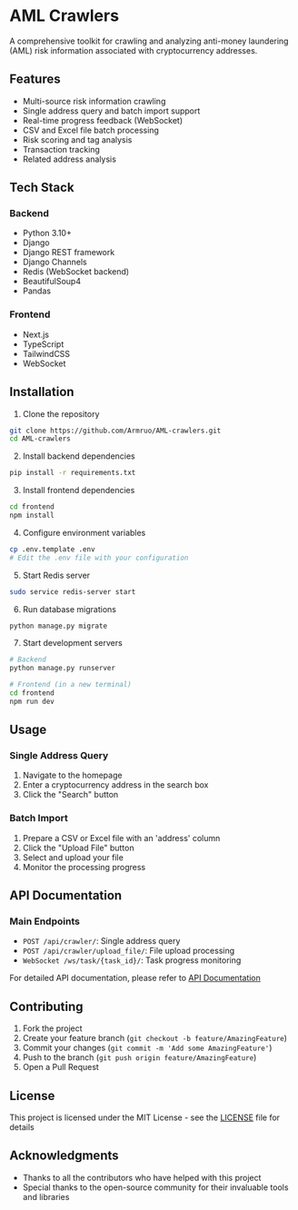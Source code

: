# AML Crawlers

A comprehensive toolkit for crawling and analyzing anti-money laundering (AML) risk information associated with cryptocurrency addresses.

## Features

- Multi-source risk information crawling
- Single address query and batch import support
- Real-time progress feedback (WebSocket)
- CSV and Excel file batch processing
- Risk scoring and tag analysis
- Transaction tracking
- Related address analysis

## Tech Stack

### Backend
- Python 3.10+
- Django
- Django REST framework
- Django Channels
- Redis (WebSocket backend)
- BeautifulSoup4
- Pandas

### Frontend
- Next.js
- TypeScript
- TailwindCSS
- WebSocket

## Installation

1. Clone the repository
```bash
git clone https://github.com/Armruo/AML-crawlers.git
cd AML-crawlers
```

2. Install backend dependencies
```bash
pip install -r requirements.txt
```

3. Install frontend dependencies
```bash
cd frontend
npm install
```

4. Configure environment variables
```bash
cp .env.template .env
# Edit the .env file with your configuration
```

5. Start Redis server
```bash
sudo service redis-server start
```

6. Run database migrations
```bash
python manage.py migrate
```

7. Start development servers
```bash
# Backend
python manage.py runserver

# Frontend (in a new terminal)
cd frontend
npm run dev
```

## Usage

### Single Address Query
1. Navigate to the homepage
2. Enter a cryptocurrency address in the search box
3. Click the "Search" button

### Batch Import
1. Prepare a CSV or Excel file with an 'address' column
2. Click the "Upload File" button
3. Select and upload your file
4. Monitor the processing progress

## API Documentation

### Main Endpoints

- `POST /api/crawler/`: Single address query
- `POST /api/crawler/upload_file/`: File upload processing
- `WebSocket /ws/task/{task_id}/`: Task progress monitoring

For detailed API documentation, please refer to [API Documentation](docs/api.md)

## Contributing

1. Fork the project
2. Create your feature branch (`git checkout -b feature/AmazingFeature`)
3. Commit your changes (`git commit -m 'Add some AmazingFeature'`)
4. Push to the branch (`git push origin feature/AmazingFeature`)
5. Open a Pull Request

## License

This project is licensed under the MIT License - see the [LICENSE](LICENSE) file for details

## Acknowledgments

- Thanks to all the contributors who have helped with this project
- Special thanks to the open-source community for their invaluable tools and libraries
